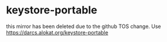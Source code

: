 # keystore-portable
this mirror has been deleted due to the github TOS change. Use https://darcs.alokat.org/keystore-portable
